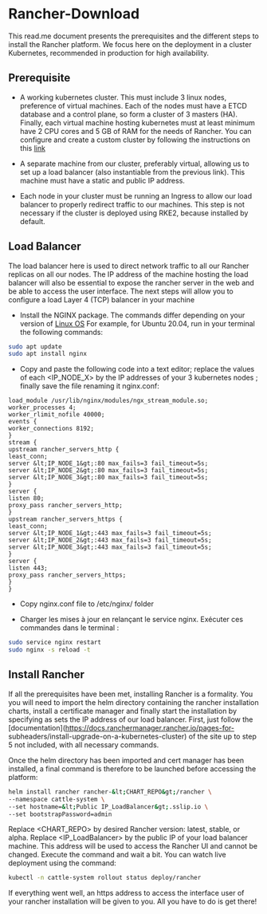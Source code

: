 # Rancher-Download
This read.me document presents the prerequisites and the different steps to install the Rancher platform. We focus here on the deployment in a cluster Kubernetes, recommended in production for high availability.

## Prerequisite
* A working kubernetes cluster. This must include 3 linux nodes,
preference of virtual machines. Each of the nodes must have a
ETCD database and a control plane, so form a cluster of 3
masters (HA). Finally, each virtual machine hosting kubernetes must at least
minimum have 2 CPU cores and 5 GB of RAM for the needs of
Rancher.
You can configure and create a custom cluster by following the
instructions on this [link](https://github.com/theocld/rke2-vagrant)

* A separate machine from our cluster, preferably virtual, allowing us
to set up a load balancer (also instantiable from the previous link). This machine must have a static and public IP address.

* Each node in your cluster must be running an Ingress to allow
our load balancer to properly redirect traffic to our machines.
This step is not necessary if the cluster is deployed using RKE2, because
installed by default.

## Load Balancer
The load balancer here is used to direct network traffic to all our Rancher replicas on all
our nodes. The IP address of the machine hosting the load balancer will also be
essential to expose the rancher server in the web and be able to access
the user interface. The next steps will allow you to configure a load
Layer 4 (TCP) balancer in your machine

* Install the NGINX package. The commands differ depending on your version of
[Linux OS](https://www.nginx.com/resources/wiki/start/topics/tutorials/install/)
For example, for Ubuntu 20.04, run in your terminal the
following commands:
```bash
sudo apt update
sudo apt install nginx
```

* Copy and paste the following code into a text editor; replace the
values of each <IP_NODE_X> by the IP addresses of your 3 kubernetes nodes
; finally save the file renaming it nginx.conf:

```
load_module /usr/lib/nginx/modules/ngx_stream_module.so;
worker_processes 4;
worker_rlimit_nofile 40000;
events {
worker_connections 8192;
}
stream {
upstream rancher_servers_http {
least_conn;
server &lt;IP_NODE_1&gt;:80 max_fails=3 fail_timeout=5s;
server &lt;IP_NODE_2&gt;:80 max_fails=3 fail_timeout=5s;
server &lt;IP_NODE_3&gt;:80 max_fails=3 fail_timeout=5s;
}
server {
listen 80;
proxy_pass rancher_servers_http;
}
upstream rancher_servers_https {
least_conn;
server &lt;IP_NODE_1&gt;:443 max_fails=3 fail_timeout=5s;
server &lt;IP_NODE_2&gt;:443 max_fails=3 fail_timeout=5s;
server &lt;IP_NODE_3&gt;:443 max_fails=3 fail_timeout=5s;
}
server {
listen 443;
proxy_pass rancher_servers_https;
}
}
```

* Copy nginx.conf file to /etc/nginx/ folder

* Charger les mises à jour en relançant le service nginx. Exécuter ces
commandes dans le terminal :
```bash
sudo service nginx restart
sudo nginx -s reload -t
```

## Install Rancher
If all the prerequisites have been met, installing Rancher is a formality. You
you will need to import the helm directory containing the rancher installation charts,
install a certificate manager and finally start the installation by specifying as
sets the IP address of our load balancer. First, just follow
the [documentation](https://docs.ranchermanager.rancher.io/pages-for-
subheaders/install-upgrade-on-a-kubernetes-cluster) of the site up to step 5 not included, with all
necessary commands. 

Once the helm directory has been imported and cert manager has been installed, a final command
is therefore to be launched before accessing the platform:
```bash
helm install rancher rancher-&lt;CHART_REPO&gt;/rancher \
--namespace cattle-system \
--set hostname=&lt;Public IP_LoadBalancer&gt;.sslip.io \
--set bootstrapPassword=admin
```
Replace <CHART_REPO> by desired Rancher version: latest, stable, or
alpha.
Replace <IP_LoadBalancer> by the public IP of your load balancer machine. This
address will be used to access the Rancher UI and cannot be changed.
Execute the command and wait a bit. You can watch live
deployment using the command:
```bash
kubectl -n cattle-system rollout status deploy/rancher
```

If everything went well, an https address to access the interface
user of your rancher installation will be given to you. All you have to do is
get there!
